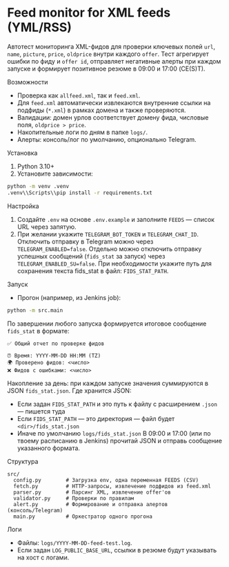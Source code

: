 Feed monitor for XML feeds (YML/RSS)
====================================

Автотест мониторинга XML-фидов для проверки ключевых полей `url`, `name`, `picture`, `price`, `oldprice` внутри каждого `offer`. Тест агрегирует ошибки по фиду и `offer id`, отправляет негативные алерты при каждом запуске и формирует позитивное резюме в 09:00 и 17:00 (CE(S)T).

Возможности
- Проверка как `allfeed.xml`, так и `feed.xml`.
- Для `feed.xml` автоматически извлекаются внутренние ссылки на подфиды (`*.xml`) в рамках домена и также проверяются.
- Валидации: домен урлов соответствует домену фида, числовые поля, `oldprice > price`.
- Накопительные логи по дням в папке `logs/`.
- Алерты: консоль/лог по умолчанию, опционально Telegram.

Установка
1) Python 3.10+
2) Установите зависимости:
```bash
python -m venv .venv
.venv\\Scripts\\pip install -r requirements.txt
```

Настройка
1) Создайте `.env` на основе `.env.example` и заполните `FEEDS` — список URL через запятую.
2) При желании укажите `TELEGRAM_BOT_TOKEN` и `TELEGRAM_CHAT_ID`. Отключить отправку в Telegram можно через `TELEGRAM_ENABLED=false`. Отдельно можно отключить отправку успешных сообщений (`fids_stat` за запуск) через `TELEGRAM_ENABLED_SU=false`. При необходимости укажите путь для сохранения текста fids_stat в файл: `FIDS_STAT_PATH`.

Запуск
- Прогон (например, из Jenkins job):
```bash
python -m src.main
```
По завершении любого запуска формируется итоговое сообщение `fids_stat` в формате:
```
✅ Общий отчет по проверке фидов

⏰ Время: YYYY-MM-DD HH:MM (TZ)
🌍 Проверено фидов: <число>
❌ Фидов с ошибками: <число>
```
Накопление за день: при каждом запуске значения суммируются в JSON `fids_stat.json`.
Где хранится JSON:
- Если задан `FIDS_STAT_PATH` и это путь к файлу с расширением `.json` — пишется туда
- Если `FIDS_STAT_PATH` — это директория — файл будет `<dir>/fids_stat.json`
- Иначе по умолчанию `logs/fids_stat.json`
В 09:00 и 17:00 (или по твоему расписанию в Jenkins) прочитай JSON и отправь сообщение указанного формата.

Структура
```text
src/
  config.py        # Загрузка env, одна переменная FEEDS (CSV)
  fetch.py         # HTTP-запросы, извлечение подфидов из feed.xml
  parser.py        # Парсинг XML, извлечение offer'ов
  validator.py     # Проверки по правилам
  alert.py         # Формирование и отправка алертов (консоль/Telegram)
  main.py          # Оркестратор одного прогона
```

Логи
- Файлы: `logs/YYYY-MM-DD-feed-test.log`.
- Если задан `LOG_PUBLIC_BASE_URL`, ссылки в резюме будут указывать на хост с логами.
